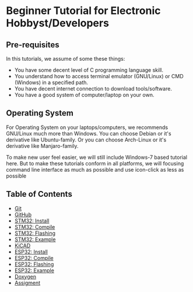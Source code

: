 # Beginner Tutorial for Electronic Hobbyst/Developers

## Pre-requisites

In this tutorials, we assume of some these things:
- You have some decent level of C programming language skill.
- You understand how to access terminal emulator (GNU/Linux) or CMD (Windows) in a specified path.
- You have decent internet connection to download tools/software.
- You have a good system of computer/laptop on your own.

## Operating System

For Operating System on your laptops/computers, we recommends GNU/Linux much more than Windows.
You can choose Debian or it's derivative like Ubuntu-family.
Or you can choose Arch-Linux or it's derivative like Manjaro-family.

To make new user feel easier, we will still include Windows-7 based tutorial here.
But to make these tutorials conform in all platforms, we will focusing command line interface as much as possible and use icon-click as less as possible

## Table of Contents
- [Git](https://github.com/mekatronik-achmadi/md_tutorial/blob/master/electronic/tutorials/git.md)
- [GitHub](https://github.com/mekatronik-achmadi/md_tutorial/blob/master/electronic/tutorials/github.md)
- [STM32: Install](https://github.com/mekatronik-achmadi/md_tutorial/blob/master/electronic/tutorials/stm32_install.md)
- [STM32: Compile](https://github.com/mekatronik-achmadi/md_tutorial/blob/master/electronic/tutorials/stm32_compile.md)
- [STM32: Flashing](https://github.com/mekatronik-achmadi/md_tutorial/blob/master/electronic/tutorials/stm32_flashing.md)
- [STM32: Example](https://github.com/mekatronik-achmadi/md_tutorial/blob/master/electronic/tutorials/stm32_example.md)
- [KiCAD](https://github.com/mekatronik-achmadi/md_tutorial/blob/master/electronic/tutorials/kicad.md)
- [ESP32: Install](https://github.com/mekatronik-achmadi/md_tutorial/blob/master/electronic/tutorials/esp32_install.md)
- [ESP32: Compile](https://github.com/mekatronik-achmadi/md_tutorial/blob/master/electronic/tutorials/esp32_compile.md)
- [ESP32: Flashing](https://github.com/mekatronik-achmadi/md_tutorial/blob/master/electronic/tutorials/esp32_flashing.md)
- [ESP32: Example](https://github.com/mekatronik-achmadi/md_tutorial/blob/master/electronic/tutorials/esp32_example.md)
- [Doxygen](https://github.com/mekatronik-achmadi/md_tutorial/blob/master/electronic/tutorials/doxygen.md)
- [Assigment](https://github.com/mekatronik-achmadi/md_tutorial/blob/master/electronic/tutorials/assignment.md)
